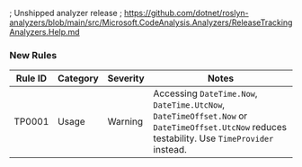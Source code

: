 ; Unshipped analyzer release
; https://github.com/dotnet/roslyn-analyzers/blob/main/src/Microsoft.CodeAnalysis.Analyzers/ReleaseTrackingAnalyzers.Help.md

### New Rules

Rule ID | Category | Severity | Notes
--------|----------|----------|-------
TP0001 | Usage | Warning | Accessing `DateTime.Now`, `DateTime.UtcNow`, `DateTimeOffset.Now` or `DateTimeOffset.UtcNow` reduces testability. Use `TimeProvider` instead.